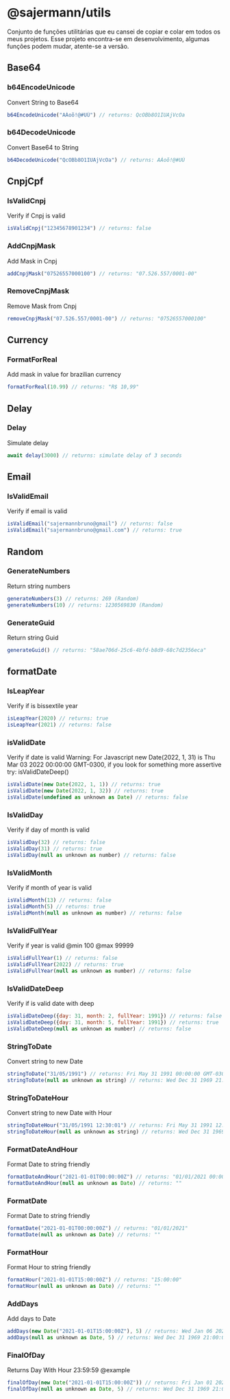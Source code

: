  # @sajermann/utils

Conjunto de funções utilitárias que eu cansei de copiar e colar em todos os meus projetos. Esse projeto encontra-se em desenvolvimento,
algumas funções podem mudar, atente-se a versão.

## Base64

### b64EncodeUnicode
Convert String to Base64
```js
b64EncodeUnicode("AÁoõ!@#UÚ") // returns: QcOBb8O1IUAjVcOa
```

### b64DecodeUnicode
Convert Base64 to String
```js
b64DecodeUnicode("QcOBb8O1IUAjVcOa") // returns: AÁoõ!@#UÚ
```

## CnpjCpf

### IsValidCnpj
Verify if Cnpj is valid
```js
isValidCnpj("12345678901234") // returns: false
```

### AddCnpjMask
Add Mask in Cnpj
```js
addCnpjMask("07526557000100") // returns: "07.526.557/0001-00"
```

### RemoveCnpjMask
Remove Mask from Cnpj
```js
removeCnpjMask("07.526.557/0001-00") // returns: "07526557000100"
```

## Currency

### FormatForReal
Add mask in value for brazilian currency
```js
formatForReal(10.99) // returns: "R$ 10,99"
```

## Delay

### Delay
Simulate delay
```js
await delay(3000) // returns: simulate delay of 3 seconds
```

## Email

### IsValidEmail
Verify if email is valid
```js
isValidEmail("sajermannbruno@gmail") // returns: false
isValidEmail("sajermannbruno@gmail.com") // returns: true
```

## Random

### GenerateNumbers
Return string numbers
```js
generateNumbers(3) // returns: 269 (Random)
generateNumbers(10) // returns: 1230569830 (Random)
```

### GenerateGuid
Return string Guid
```js
generateGuid() // returns: "58ae706d-25c6-4bfd-b8d9-68c7d2356eca"
```

## formatDate

### IsLeapYear
Verify if is bissextile year
```js
isLeapYear(2020) // returns: true
isLeapYear(2021) // returns: false
```

### isValidDate
Verify if date is valid
Warning: For Javascript new Date(2022, 1, 31) is Thu Mar 03 2022 00:00:00 GMT-0300,
if you look for something more assertive try: isValidDateDeep()
```js
isValidDate(new Date(2022, 1, 1)) // returns: true
isValidDate(new Date(2022, 1, 32)) // returns: true
isValidDate(undefined as unknown as Date) // returns: false
```

### IsValidDay
Verify if day of month is valid
```js
isValidDay(32) // returns: false
isValidDay(31) // returns: true
isValidDay(null as unknown as number) // returns: false
```

### IsValidMonth
Verify if month of year is valid
```js
isValidMonth(13) // returns: false
isValidMonth(5) // returns: true
isValidMonth(null as unknown as number) // returns: false
```

### IsValidFullYear
Verify if year is valid
@min 100
@max 99999
```js
isValidFullYear(1) // returns: false
isValidFullYear(2022) // returns: true
isValidFullYear(null as unknown as number) // returns: false
```

### IsValidDateDeep
Verify if is valid date with deep
```js
isValidDateDeep({day: 31, month: 2, fullYear: 1991}) // returns: false
isValidDateDeep({day: 31, month: 5, fullYear: 1991}) // returns: true
isValidDateDeep(null as unknown as number) // returns: false
```

### StringToDate
Convert string to new Date
```js
stringToDate("31/05/1991") // returns: Fri May 31 1991 00:00:00 GMT-0300
stringToDate(null as unknown as string) // returns: Wed Dec 31 1969 21:00:01 GMT-0300
```

### StringToDateHour
Convert string to new Date with Hour
```js
stringToDateHour("31/05/1991 12:30:01") // returns: Fri May 31 1991 12:30:01 GMT-0300
stringToDateHour(null as unknown as string) // returns: Wed Dec 31 1969 21:00:01 GMT-0300
```

### FormatDateAndHour
Format Date to string friendly
```js
formatDateAndHour("2021-01-01T00:00:00Z") // returns: "01/01/2021 00:00:00"
formatDateAndHour(null as unknown as Date) // returns: ""
```

### FormatDate
Format Date to string friendly
```js
formatDate("2021-01-01T00:00:00Z") // returns: "01/01/2021"
formatDate(null as unknown as Date) // returns: ""
```

### FormatHour
Format Hour to string friendly
```js
formatHour("2021-01-01T15:00:00Z") // returns: "15:00:00"
formatHour(null as unknown as Date) // returns: ""
```

### AddDays
Add days to Date
```js
addDays(new Date("2021-01-01T15:00:00Z"), 5) // returns: Wed Jan 06 2021 12:00:00 GMT-0300
addDays(null as unknown as Date, 5) // returns: Wed Dec 31 1969 21:00:01 GMT-0300
```

### FinalOfDay
Returns Day With Hour 23:59:59
@example
```js
finalOfDay(new Date("2021-01-01T15:00:00Z")) // returns: Fri Jan 01 2021 20:59:59 GMT-0300
finalOfDay(null as unknown as Date, 5) // returns: Wed Dec 31 1969 21:00:01 GMT-0300
```

